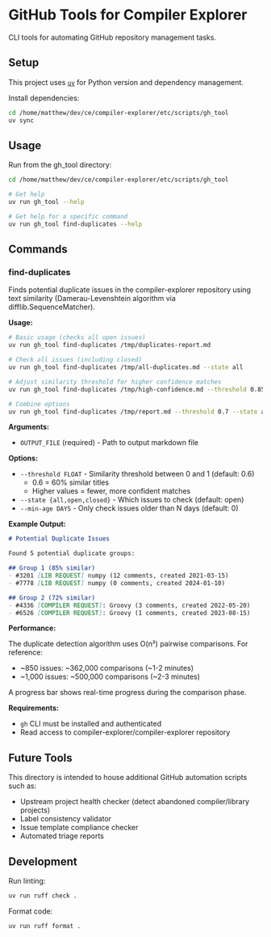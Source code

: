 # GitHub Tools for Compiler Explorer

CLI tools for automating GitHub repository management tasks.

## Setup

This project uses [`uv`](https://docs.astral.sh/uv/) for Python version and dependency management.

Install dependencies:

```bash
cd /home/matthew/dev/ce/compiler-explorer/etc/scripts/gh_tool
uv sync
```

## Usage

Run from the gh_tool directory:

```bash
cd /home/matthew/dev/ce/compiler-explorer/etc/scripts/gh_tool

# Get help
uv run gh_tool --help

# Get help for a specific command
uv run gh_tool find-duplicates --help
```

## Commands

### find-duplicates

Finds potential duplicate issues in the compiler-explorer repository using text similarity (Damerau-Levenshtein algorithm via difflib.SequenceMatcher).

**Usage:**

```bash
# Basic usage (checks all open issues)
uv run gh_tool find-duplicates /tmp/duplicates-report.md

# Check all issues (including closed)
uv run gh_tool find-duplicates /tmp/all-duplicates.md --state all

# Adjust similarity threshold for higher confidence matches
uv run gh_tool find-duplicates /tmp/high-confidence.md --threshold 0.85

# Combine options
uv run gh_tool find-duplicates /tmp/report.md --threshold 0.7 --state all --min-age 30
```

**Arguments:**

- `OUTPUT_FILE` (required) - Path to output markdown file

**Options:**

- `--threshold FLOAT` - Similarity threshold between 0 and 1 (default: 0.6)
  - 0.6 = 60% similar titles
  - Higher values = fewer, more confident matches
- `--state {all,open,closed}` - Which issues to check (default: open)
- `--min-age DAYS` - Only check issues older than N days (default: 0)

**Example Output:**

```markdown
# Potential Duplicate Issues

Found 5 potential duplicate groups:

## Group 1 (85% similar)
- #3201 [LIB REQUEST] numpy (12 comments, created 2021-03-15)
- #7778 [LIB REQUEST] numpy (0 comments, created 2024-01-10)

## Group 2 (72% similar)
- #4336 [COMPILER REQUEST]: Groovy (3 comments, created 2022-05-20)
- #6526 [COMPILER REQUEST]: Groovy (1 comments, created 2023-08-15)
```

**Performance:**

The duplicate detection algorithm uses O(n²) pairwise comparisons. For reference:
- ~850 issues: ~362,000 comparisons (~1-2 minutes)
- ~1,000 issues: ~500,000 comparisons (~2-3 minutes)

A progress bar shows real-time progress during the comparison phase.

**Requirements:**

- `gh` CLI must be installed and authenticated
- Read access to compiler-explorer/compiler-explorer repository

## Future Tools

This directory is intended to house additional GitHub automation scripts such as:

- Upstream project health checker (detect abandoned compiler/library projects)
- Label consistency validator
- Issue template compliance checker
- Automated triage reports

## Development

Run linting:

```bash
uv run ruff check .
```

Format code:

```bash
uv run ruff format .
```
